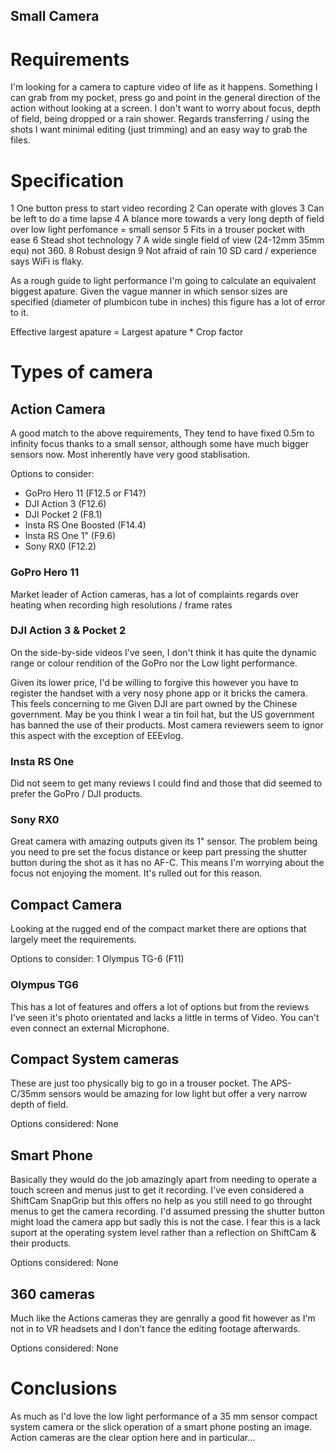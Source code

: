 Small Camera
---

# Requirements
I'm looking for a camera to capture video of life as it happens. Something I can grab from my pocket, press go and point in the general direction of the action without looking at a screen. I don't want to worry about focus, depth of field, being dropped or a rain shower. Regards transferring / using the shots I want minimal editing (just trimming) and an easy way to grab the files.

# Specification
1 One button press to start video recording
2 Can operate with gloves
3 Can be left to do a time lapse
4 A blance more towards a very long depth of field over low light perfomance = small sensor
5 Fits in a trouser pocket with ease
6 Stead shot technology
7 A wide single field of view (24-12mm 35mm equ) not 360.
8 Robust design
9 Not afraid of rain
10 SD card / experience says WiFi is flaky.

As a rough guide to light performance I'm going to calculate an equivalent biggest apature. Given the vague manner in which sensor sizes are specified (diameter of plumbicon tube in inches) this figure has a lot of error to it.

Effective largest apature = Largest apature * Crop factor

# Types of camera

## Action Camera
A good match to the above requirements, They tend to have fixed 0.5m to infinity focus thanks to a small sensor, although some have much bigger sensors now. Most inherently have very good stablisation.

Options to consider:
* GoPro Hero 11 (F12.5 or F14?)
* DJI Action 3 (F12.6)
* DJI Pocket 2 (F8.1)
* Insta RS One Boosted (F14.4)
* Insta RS One 1" (F9.6)
* Sony RX0 (F12.2)

### GoPro Hero 11
Market leader of Action cameras, has a lot of complaints regards over heating when recording high resolutions / frame rates

### DJI Action 3 & Pocket 2
On the side-by-side videos I've seen, I don't think it has quite the dynamic range or colour rendition of the GoPro nor the Low light performance. 

Given its lower price, I'd be willing to forgive this however you have to register the handset with a very nosy phone app or it bricks the camera. This feels concerning to me Given DJI are part owned by the Chinese government. May be you think I wear a tin foil hat, but the US government has banned the use of their products. Most camera reviewers seem to ignor this aspect with the exception of EEEvlog.

### Insta RS One
Did not seem to get many reviews I could find and those that did seemed to prefer the GoPro / DJI products.

### Sony RX0
Great camera with amazing outputs given its 1" sensor. The problem being you need to pre set the focus distance or keep part pressing the shutter button during the shot as it has no AF-C. This means I'm worrying about the focus not enjoying the moment. It's rulled out for this reason. 

## Compact Camera
Looking at the rugged end of the compact market there are options that largely meet the requirements.

Options to consider:
1 Olympus TG-6 (F11)

### Olympus TG6
This has a lot of features and offers a lot of options but from the reviews I've seen it's photo orientated and lacks a little in terms of Video. You can't even connect an external Microphone. 

## Compact System cameras
These are just too physically big to go in a trouser pocket. The APS-C/35mm sensors would be amazing for low light but offer a very narrow depth of field.

Options considered:
None

## Smart Phone
Basically they would do the job amazingly apart from needing to operate a touch screen and menus just to get it recording. I've even considered a ShiftCam SnapGrip but this offers no help as you still need to go throught menus to get the camera recording. I'd assumed pressing the shutter button might load the camera app but sadly this is not the case. I fear this is a lack suport at the operating system level rather than a reflection on ShiftCam & their products.

Options considered:
None

## 360 cameras
Much like the Actions cameras they are genrally a good fit however as I'm not in to VR headsets and I don't fance the editing footage afterwards.

Options considered:
None

# Conclusions
As much as I'd love the low light performance of a 35 mm sensor compact system camera or the slick operation of a smart phone posting an image. Action cameras are the clear option here and in particular...







